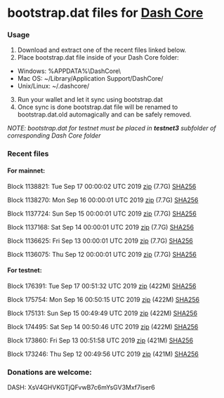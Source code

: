 # bootstrap.dat files for [Dash Core](https://www.dash.org)

### Usage

1. Download and extract one of the recent files linked below.
2. Place bootstrap.dat file inside of your Dash Core folder:
 - Windows: %APPDATA%\DashCore\
 - Mac OS: ~/Library/Application Support/DashCore/
 - Unix/Linux: ~/.dashcore/
3. Run your wallet and let it sync using bootstrap.dat
4. Once sync is done bootstrap.dat file will be renamed to bootstrap.dat.old automagically and can be safely removed.

_NOTE: bootstrap.dat for testnet must be placed in **testnet3** subfolder of corresponding Dash Core folder_

### Recent files

#### For mainnet:

Block 1138821: Tue Sep 17 00:00:02 UTC 2019 [zip](https://dash-bootstrap.ams3.digitaloceanspaces.com/mainnet/2019-09-17/bootstrap.dat.zip) (7.7G) [SHA256](https://dash-bootstrap.ams3.digitaloceanspaces.com/mainnet/2019-09-17/sha256.txt)

Block 1138270: Mon Sep 16 00:00:01 UTC 2019 [zip](https://dash-bootstrap.ams3.digitaloceanspaces.com/mainnet/2019-09-16/bootstrap.dat.zip) (7.7G) [SHA256](https://dash-bootstrap.ams3.digitaloceanspaces.com/mainnet/2019-09-16/sha256.txt)

Block 1137724: Sun Sep 15 00:00:01 UTC 2019 [zip](https://dash-bootstrap.ams3.digitaloceanspaces.com/mainnet/2019-09-15/bootstrap.dat.zip) (7.7G) [SHA256](https://dash-bootstrap.ams3.digitaloceanspaces.com/mainnet/2019-09-15/sha256.txt)

Block 1137168: Sat Sep 14 00:00:01 UTC 2019 [zip](https://dash-bootstrap.ams3.digitaloceanspaces.com/mainnet/2019-09-14/bootstrap.dat.zip) (7.7G) [SHA256](https://dash-bootstrap.ams3.digitaloceanspaces.com/mainnet/2019-09-14/sha256.txt)

Block 1136625: Fri Sep 13 00:00:01 UTC 2019 [zip](https://dash-bootstrap.ams3.digitaloceanspaces.com/mainnet/2019-09-13/bootstrap.dat.zip) (7.7G) [SHA256](https://dash-bootstrap.ams3.digitaloceanspaces.com/mainnet/2019-09-13/sha256.txt)

Block 1136075: Thu Sep 12 00:00:01 UTC 2019 [zip](https://dash-bootstrap.ams3.digitaloceanspaces.com/mainnet/2019-09-12/bootstrap.dat.zip) (7.7G) [SHA256](https://dash-bootstrap.ams3.digitaloceanspaces.com/mainnet/2019-09-12/sha256.txt)


#### For testnet:

Block 176391: Tue Sep 17 00:51:32 UTC 2019 [zip](https://dash-bootstrap.ams3.digitaloceanspaces.com/testnet/2019-09-17/bootstrap.dat.zip) (422M) [SHA256](https://dash-bootstrap.ams3.digitaloceanspaces.com/testnet/2019-09-17/sha256.txt)

Block 175754: Mon Sep 16 00:50:15 UTC 2019 [zip](https://dash-bootstrap.ams3.digitaloceanspaces.com/testnet/2019-09-16/bootstrap.dat.zip) (422M) [SHA256](https://dash-bootstrap.ams3.digitaloceanspaces.com/testnet/2019-09-16/sha256.txt)

Block 175131: Sun Sep 15 00:49:49 UTC 2019 [zip](https://dash-bootstrap.ams3.digitaloceanspaces.com/testnet/2019-09-15/bootstrap.dat.zip) (422M) [SHA256](https://dash-bootstrap.ams3.digitaloceanspaces.com/testnet/2019-09-15/sha256.txt)

Block 174495: Sat Sep 14 00:50:46 UTC 2019 [zip](https://dash-bootstrap.ams3.digitaloceanspaces.com/testnet/2019-09-14/bootstrap.dat.zip) (422M) [SHA256](https://dash-bootstrap.ams3.digitaloceanspaces.com/testnet/2019-09-14/sha256.txt)

Block 173860: Fri Sep 13 00:51:58 UTC 2019 [zip](https://dash-bootstrap.ams3.digitaloceanspaces.com/testnet/2019-09-13/bootstrap.dat.zip) (421M) [SHA256](https://dash-bootstrap.ams3.digitaloceanspaces.com/testnet/2019-09-13/sha256.txt)

Block 173246: Thu Sep 12 00:49:56 UTC 2019 [zip](https://dash-bootstrap.ams3.digitaloceanspaces.com/testnet/2019-09-12/bootstrap.dat.zip) (421M) [SHA256](https://dash-bootstrap.ams3.digitaloceanspaces.com/testnet/2019-09-12/sha256.txt)


### Donations are welcome:

DASH: XsV4GHVKGTjQFvwB7c6mYsGV3Mxf7iser6
